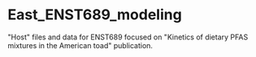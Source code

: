 # East_ENST689_modeling
"Host" files and data for ENST689 focused on "Kinetics of dietary PFAS mixtures in the American toad" publication.
